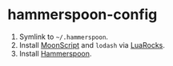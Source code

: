 # hammerspoon-config

1. Symlink to `~/.hammerspoon`.
2. Install [MoonScript](https://moonscript.org/) and `lodash` via [LuaRocks](https://luarocks.org/).
3. Install [Hammerspoon](https://www.hammerspoon.org/).

